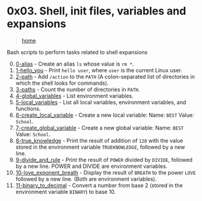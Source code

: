 # 0x03. Shell, init files, variables and expansions

> [home](../README.md)

Bash scripts to perform tasks related to shell expansions

0. [0-alias](./0-alias) - Create an alias `ls` whose value is `rm *`.
1. [1-hello_you](./1-hello_you) - Print `hello user`, where `user` is the
   current Linux user.
2. [2-path](./2-path) - Add `/action` to the `PATH` (A colon-separated list of
   directories in which the shell looks for commands).
3. [3-paths](./3-paths) - Count the number of directories in `PATH`.
4. [4-global_variables](./4-global_variables) - List environment variables.
5. [5-local_variables](./5-local_variables) - List all local variables,
   environment variables, and functions.
6. [6-create_local_variable](./6-create_local_variable) - Create a new local
   variable: Name: `BEST` Value: `School`.
7. [7-create_global_variable](./7-create_global_variable) - Create a new global
   variable: Name: `BEST` Value: `School`.
8. [8-true_knowledge](./8-true_knowledge) - Print the result of  addition of
   `128` with the value stored in the environment variable `TRUEKNOWLEDGE`,
   followed by a new line.
9. [9-divide_and_rule](./9-divide_and_rule) - Print the result of `POWER`
   divided by `DIVIDE`, followed by a new line. POWER and DIVIDE are
   environment variables.
10. [10-love_exponent_breath](./10-love_exponent_breath) - Display the result
    of `BREATH` to the power `LOVE` followed by a new line.
    (Both are environment variables).
11. [11-binary_to_decimal](./11-binary_to_decimal) - Convert a number from base
    2 (stored in the environment variable `BINARY`) to base 10.
